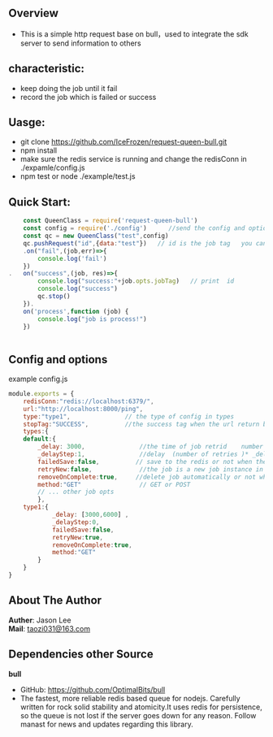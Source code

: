## Overview  
- This is a simple http request base on bull，used to integrate the sdk server to send information to others
  
## characteristic:    
  
- keep doing the job until it fail  
- record the job which is failed or success  

## Uasge: 
- git clone https://github.com/IceFrozen/request-queen-bull.git
- npm install 
- make sure the redis service is running and change the redisConn in ./expamle/config.js
- npm test or node ./example/test.js

## Quick Start: 
```javascript
    const QueenClass = require('request-queen-bull')
    const config = require('./config')      //send the config and options
    const qc = new QueenClass("test",config)  
    qc.pushRequest("id",{data:"test"})   // id is the job tag   you can get it use job.opts.jobTag
    .on("fail",(job,err)=>{ 
	    console.log('fail')
    })
.   on("success",(job, res)=>{
		console.log("success:"+job.opts.jobTag)   // print  id
	    console.log("success")
	    qc.stop()
    }).
    on('process',function (job) {    
        console.log("job is process!")
    })
    
```
## Config and options
example config.js
```javascript
module.exports = {
	redisConn:"redis://localhost:6379/",
	url:"http://localhost:8000/ping",
	type:"type1",				// the type of config in types
	stopTag:"SUCCESS",			//the success tag when the url return back in body
	types:{
	default:{  
		_delay: 3000,   			//the time of job retrid    number or array
		_delayStep:1,           	//delay  (number of retries )* _delayStep + _delay(number)
		failedSave:false,          // save to the redis or not when the job failed 
		retryNew:false,	            //the job is a new job instance in bull or the same job retrid in a period of time
		removeOnComplete:true,     //delete job automatically or not when job success 
		method:"GET"				// GET or POST
		// ... other job opts
 		},
 	type1:{   
			_delay: [3000,6000] ,   
			_delayStep:0,           
			failedSave:false,       
			retryNew:true,			
			removeOnComplete:true,    
			method:"GET"			
 		}
	}
}
```

## About The Author  
**Auther**: Jason Lee  
**Mail**: taozi031@163.com  
  
## Dependencies other Source  
**bull**  
-  GitHub: https://github.com/OptimalBits/bull
-  The fastest, more reliable redis based queue for nodejs. Carefully written for rock solid stability and atomicity.It uses redis for persistence, so the queue is not lost if the server goes down for any reason. Follow manast for news and updates regarding this library.